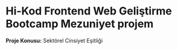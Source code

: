 
# Hi-Kod Frontend Web Geliştirme Bootcamp Mezuniyet projem

**Proje Konusu:** Sektörel Cinsiyet Eşitliği